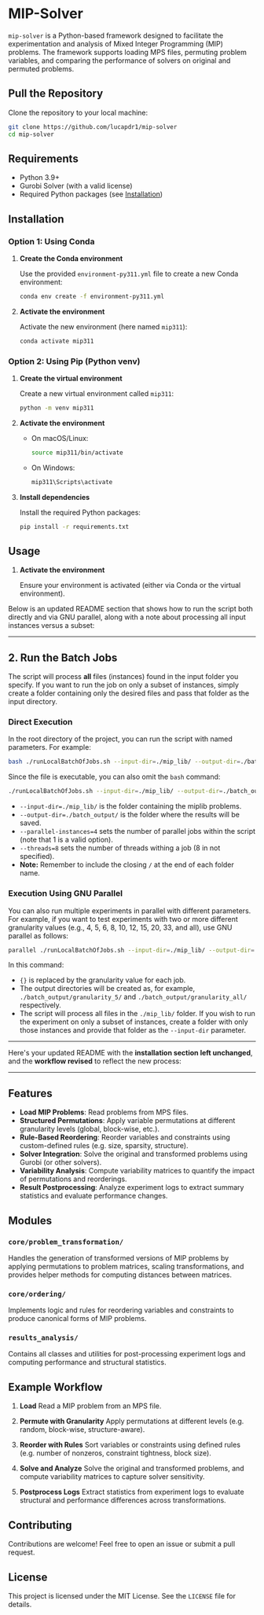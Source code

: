 # MIP-Solver

`mip-solver` is a Python-based framework designed to facilitate the experimentation and analysis of Mixed Integer Programming (MIP) problems. The framework supports loading MPS files, permuting problem variables, and comparing the performance of solvers on original and permuted problems.



## Pull the Repository

Clone the repository to your local machine:

```bash
git clone https://github.com/lucapdr1/mip-solver
cd mip-solver
```
## Requirements

- Python 3.9+
- Gurobi Solver (with a valid license)
- Required Python packages (see [Installation](#installation))

## Installation

### Option 1: Using Conda

1. **Create the Conda environment**

   Use the provided `environment-py311.yml` file to create a new Conda environment:

   ```bash
   conda env create -f environment-py311.yml
   ```

2. **Activate the environment**

   Activate the new environment (here named `mip311`):

   ```bash
   conda activate mip311
   ```

### Option 2: Using Pip (Python venv)

1. **Create the virtual environment**

   Create a new virtual environment called `mip311`:

   ```bash
   python -m venv mip311
   ```

2. **Activate the environment**

   - On macOS/Linux:

     ```bash
     source mip311/bin/activate
     ```

   - On Windows:

     ```bash
     mip311\Scripts\activate
     ```

3. **Install dependencies**

   Install the required Python packages:

   ```bash
   pip install -r requirements.txt
   ```

## Usage

1. **Activate the environment**

   Ensure your environment is activated (either via Conda or the virtual environment).

Below is an updated README section that shows how to run the script both directly and via GNU parallel, along with a note about processing all input instances versus a subset:

---

## 2. Run the Batch Jobs

The script will process **all** files (instances) found in the input folder you specify. If you want to run the job on only a subset of instances, simply create a folder containing only the desired files and pass that folder as the input directory.

### Direct Execution

In the root directory of the project, you can run the script with named parameters. For example:

```bash
bash ./runLocalBatchOfJobs.sh --input-dir=./mip_lib/ --output-dir=./batch_output/ --parallel-instances=4
```

Since the file is executable, you can also omit the `bash` command:

```bash
./runLocalBatchOfJobs.sh --input-dir=./mip_lib/ --output-dir=./batch_output/ --parallel-instances=4
```

- `--input-dir=./mip_lib/` is the folder containing the miplib problems.
- `--output-dir=./batch_output/` is the folder where the results will be saved.
- `--parallel-instances=4` sets the number of parallel jobs within the script (note that 1 is a valid option).
- `--threads=8` sets the number of threads withing a job (8 in not specified).
- **Note:** Remember to include the closing `/` at the end of each folder name.

### Execution Using GNU Parallel

You can also run multiple experiments in parallel with different parameters. For example, if you want to test experiments with two or more different granularity values (e.g., 4, 5, 6, 8, 10, 12, 15, 20, 33, and all), use GNU parallel as follows:

```bash
parallel ./runLocalBatchOfJobs.sh --input-dir=./mip_lib/ --output-dir=./batch_output/granularity_{} --parallel-instances=4 --permute-granularity={} --time-limit=3600 ::: 4 5 6 8 10 12 15 20 33 all
```

In this command:
- `{}` is replaced by the granularity value for each job.
- The output directories will be created as, for example, `./batch_output/granularity_5/` and `./batch_output/granularity_all/` respectively.
- The script will process all files in the `./mip_lib/` folder. If you wish to run the experiment on only a subset of instances, create a folder with only those instances and provide that folder as the `--input-dir` parameter.
--------------
Here's your updated README with the **installation section left unchanged**, and the **workflow revised** to reflect the new process:

---

## Features

* **Load MIP Problems**: Read problems from MPS files.
* **Structured Permutations**: Apply variable permutations at different granularity levels (global, block-wise, etc.).
* **Rule-Based Reordering**: Reorder variables and constraints using custom-defined rules (e.g. size, sparsity, structure).
* **Solver Integration**: Solve the original and transformed problems using Gurobi (or other solvers).
* **Variability Analysis**: Compute variability matrices to quantify the impact of permutations and reorderings.
* **Result Postprocessing**: Analyze experiment logs to extract summary statistics and evaluate performance changes.

## Modules

### `core/problem_transformation/`

Handles the generation of transformed versions of MIP problems by applying permutations to problem matrices, scaling transformations, and provides helper methods for computing distances between matrices.

### `core/ordering/`

Implements logic and rules for reordering variables and constraints to produce canonical forms of MIP problems.

### `results_analysis/`

Contains all classes and utilities for post-processing experiment logs and computing performance and structural statistics.

## Example Workflow

1. **Load**
   Read a MIP problem from an MPS file.

2. **Permute with Granularity**
   Apply permutations at different levels (e.g. random, block-wise, structure-aware).

3. **Reorder with Rules**
   Sort variables or constraints using defined rules (e.g. number of nonzeros, constraint tightness, block size).

4. **Solve and Analyze**
   Solve the original and transformed problems, and compute variability matrices to capture solver sensitivity.

5. **Postprocess Logs**
   Extract statistics from experiment logs to evaluate structural and performance differences across transformations.

## Contributing

Contributions are welcome! Feel free to open an issue or submit a pull request.

## License

This project is licensed under the MIT License. See the `LICENSE` file for details.

